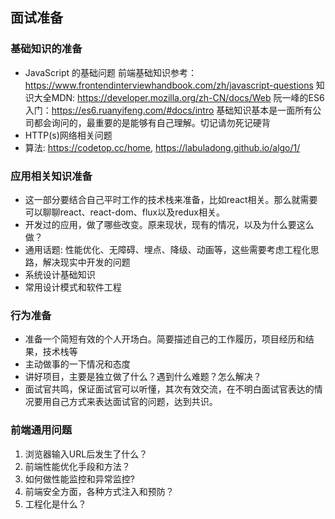 ## 面试准备

### 基础知识的准备
* JavaScript 的基础问题
  前端基础知识参考：https://www.frontendinterviewhandbook.com/zh/javascript-questions
  知识大全MDN: https://developer.mozilla.org/zh-CN/docs/Web
  阮一峰的ES6入门：https://es6.ruanyifeng.com/#docs/intro
  基础知识基本是一面所有公司都会询问的，最重要的是能够有自己理解。切记请勿死记硬背
* HTTP(s)网络相关问题
* 算法: https://codetop.cc/home, https://labuladong.github.io/algo/1/

### 应用相关知识准备

* 这一部分要结合自己平时工作的技术栈来准备，比如react相关。那么就需要可以聊聊react、react-dom、flux以及redux相关。
* 开发过的应用，做了哪些改变。原来现状，现有的情况，以及为什么要这么做？
* 通用话题: 性能优化、无障碍、埋点、降级、动画等，这些需要考虑工程化思路，解决现实中开发的问题
* 系统设计基础知识
* 常用设计模式和软件工程

### 行为准备

* 准备一个简短有效的个人开场白。简要描述自己的工作履历，项目经历和结果，技术栈等
* 主动做事的一下情况和态度
* 讲好项目，主要是独立做了什么？遇到什么难题？怎么解决？
* 面试官共鸣，保证面试官可以听懂，其次有效交流，在不明白面试官表达的情况要用自己方式来表达面试官的问题，达到共识。

### 前端通用问题

1. 浏览器输入URL后发生了什么？
2. 前端性能优化手段和方法？
3. 如何做性能监控和异常监控?
4. 前端安全方面，各种方式注入和预防？
5. 工程化是什么？